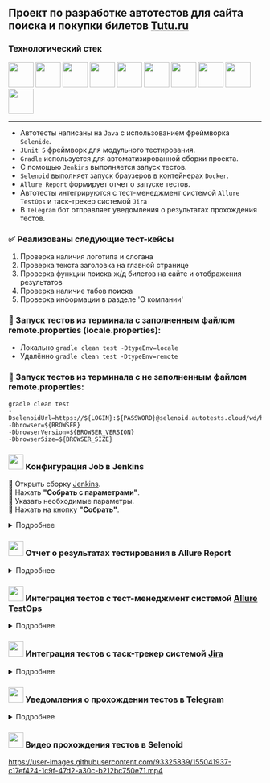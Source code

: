 ## Проект по разработке автотестов для сайта поиска и покупки билетов [Tutu.ru](https://www.tutu.ru/)
### Технологический стек
<img src="https://user-images.githubusercontent.com/93325839/154862413-4bb9b756-15b8-427d-92c1-1a340c181315.png"  height="50"/> <img src="https://user-images.githubusercontent.com/93325839/154862433-be90aa45-f19f-4e1e-8e22-d1b600615b49.png"  height="50"/> <img src="https://user-images.githubusercontent.com/93325839/154862453-a583af29-90d9-4a54-9a39-9964c45b443a.png"  height="50"/> <img src="https://user-images.githubusercontent.com/93325839/154862486-9da17504-c697-4f75-8d7e-d9d6a0ad09ed.png"  height="50"/> <img src="https://user-images.githubusercontent.com/93325839/154862525-f8f1fc2d-f979-4e0b-9981-5a322ef58b56.png"  height="50"/> <img src="https://user-images.githubusercontent.com/93325839/154862578-b50fa136-7b0b-43ae-ae32-6b0bc2511caa.png"  height="50"/> <img src="https://user-images.githubusercontent.com/93325839/154862600-5b1a419e-2a5d-407a-ad46-440ff0fb30de.png"  height="50"/> <img src="https://user-images.githubusercontent.com/93325839/154862620-50321a56-e42b-4a8e-8e66-6ad3761c8877.png"  height="50"/> <img src="https://user-images.githubusercontent.com/93325839/154862659-51fda643-d471-4b70-8223-e240e3e4722c.png"  height="50"/> <img src="https://user-images.githubusercontent.com/93325839/154862695-0c968a13-c8f7-41e8-bcda-f42ef8d33127.png"  height="50"/> 

-----
* Автотесты написаны на ``Java`` с использованием фреймворка ``Selenide``.
* ``JUnit 5`` фреймворк для модульного тестирования.
* ``Gradle`` используется для автоматизированной сборки проекта.
* С помощью ``Jenkins`` выполняется запуск тестов.
* ``Selenoid`` выполняет запуск браузеров в контейнерах ``Docker``.
* ``Allure Report`` формирует отчет о запуске тестов.
* Автотесты интегрируются с тест-менеджмент системой ``Allure TestOps`` и таск-трекер системой ``Jira``
* В ``Telegram`` бот отправляет уведомления о результатах прохождения тестов.

### ✅  Реализованы следующие тест-кейсы

1. Проверка наличия логотипа и слогана
2. Проверка текста заголовка на главной странице
3. Проверка функции поиска ж/д билетов на сайте и отображения результатов
4. Проверка наличие табов поиска
5. Проверка информации в разделе 'О компании'

### 🚀 Запуск тестов из терминала с заполненным файлом remote.properties (locale.properties):
* Локально ``gradle clean test -DtypeEnv=locale``
* Удалённо ``gradle clean test -DtypeEnv=remote``

### 🚀 Запуск тестов из терминала с не заполненным файлом remote.properties:

    gradle clean test     
    -DselenoidUrl=https://${LOGIN}:${PASSWORD}@selenoid.autotests.cloud/wd/hub/     
    -Dbrowser=${BROWSER}        
    -DbrowserVersion=${BROWSER_VERSION}         
    -DbrowserSize=${BROWSER_SIZE}
  
### <img src="https://user-images.githubusercontent.com/93325839/154862578-b50fa136-7b0b-43ae-ae32-6b0bc2511caa.png"  height="30"/> Конфигурация Job в Jenkins 
🔴 Открыть сборку [Jenkins](https://jenkins.autotests.cloud/job/009_qaguru_j_unicorn_TutuRu_UI_Test).  
🔴 Нажать **"Собрать с параметрами"**.  
🔴 Указать необходимые параметры.  
🔴 Нажать на кнопку **"Собрать"**. 
<details>
  <summary>Подробнее</summary>  
  
<img src="https://user-images.githubusercontent.com/93325839/154866866-3497cc50-c7b6-4c6c-a66f-72435aa97fbe.png"  />  
<img src="https://user-images.githubusercontent.com/93325839/154866961-9acc7505-da3c-4e29-adac-79d39650de3f.png"  />
  


🔴 Чтобы посмотреть сформированный отчет о прохождении тестов в Allure Report необходимо нажать на ссылку/иконку **"Allure Report"**.  
  
  <img src="https://user-images.githubusercontent.com/93325839/154867361-e5ce60f4-734c-44af-b391-0f0ec40a9aa1.png"  />  
  </details>

### <img src="https://user-images.githubusercontent.com/93325839/154862525-f8f1fc2d-f979-4e0b-9981-5a322ef58b56.png" height="30"/> Отчет о результатах тестирования в Allure Report

<details>
  <summary>Подробнее</summary> 
  
  **1.** Страница «Overview».

<img src="https://user-images.githubusercontent.com/93325839/154868716-9293ac59-1629-4ddc-b035-c3995e7203ae.png" />  

* ALLURE REPORT - отображает дату и время прохождения общее количество тестов, а также диаграмму с указанием процента и количества успешных, упавших и сломавшихся в процессе выполнения тестов
* TREND - отображает тренд прохождения тестов от сборки к сборке
* SUITES - отображает распределение результатов тестов по тестовым наборам
* FEATURES BY STORIES - отображает распределение тестов по функционалу, который они проверяют
  
  
**2.** Страница «Suites».  

На данной странице представляется распределение выполнявшихся тестов по тестовым наборам или классам, в которых находятся тестовые методы.  
  Каждый тестовый набор содержит скриншот, сделанный после последнего шага, видео прохождения и консольные логи браузера.

<img src="https://user-images.githubusercontent.com/93325839/154868805-59f2e359-3cad-4710-94f8-140afc542674.png" />  
  


     
**3.** Страница «Graphs».

На этой странице можно получить информацию о тестовом прогоне в графическом виде: статус прогона, распределение тестов по их критичности, длительности прохождения, перезапусках, категориях дефектах.  

<img src="https://user-images.githubusercontent.com/93325839/154868860-05fc64cd-c20b-4194-9916-aac8a8380778.png" />  

    
**4.** Страница «Timeline».  

Данная страница визуализирует временные рамки прохождения каждого теста.  

<img src="https://user-images.githubusercontent.com/93325839/154868914-c633a14b-1193-4dca-bc9a-3ad7ee2cf992.png" />  

</details>  

### <img src="https://user-images.githubusercontent.com/93325839/154862620-50321a56-e42b-4a8e-8e66-6ad3761c8877.png" height="30"/> Интеграция тестов c тест-менеджмент системой [Allure TestOps](https://allure.autotests.cloud/project/1035/dashboards/1960)

<details>
  <summary>Подробнее</summary> 

  
📎 **Dashboards.**  

<img src="https://user-images.githubusercontent.com/93325839/154869105-d93c0d2b-45e1-4305-a131-16abd05cf6a2.png" />  
  
  

📎 **Test cases.**  

<img src="https://user-images.githubusercontent.com/93325839/154869159-57c3fcd3-40a8-43d2-82c7-b8b7fa760843.png" />  
  
<img src="https://user-images.githubusercontent.com/93325839/154869221-1e6e34f9-126d-4c23-9bbc-13f76f30874c.png" />
  
  
📎 **Launches. Запуски тестов.**  

<img src="https://user-images.githubusercontent.com/93325839/154869275-63278525-abe7-4021-92e1-fc2ed3c3e6bb.png" />  
  

</details>  

### <img src="https://user-images.githubusercontent.com/93325839/154862659-51fda643-d471-4b70-8223-e240e3e4722c.png"  height="30"/> Интеграция тестов c таск-трекер системой [Jira](https://jira.autotests.cloud/browse/HOMEWORK-343)  



<details>
  <summary>Подробнее</summary>  
  
  #### Запускаемые кейсы и их результаты можно добавить в Jira.
  
<img src="https://user-images.githubusercontent.com/93325839/154869390-8a38c0af-bb4d-49dc-bcac-a0317c28b83e.png" />  
 
</details>

### <img src="https://user-images.githubusercontent.com/93325839/154862695-0c968a13-c8f7-41e8-bcda-f42ef8d33127.png"  height="30"/>  Уведомления о прохождении тестов в Telegram  
<details>
  <summary>Подробнее</summary>
  
#### После прохождения тестов, в telegram канал приходит оповещение с результами.

<img src="https://user-images.githubusercontent.com/93325839/154869482-f29c7579-ede5-4819-b84a-a969a8832d2b.png" />  
  
</details>  

### <img src="https://user-images.githubusercontent.com/93325839/154862600-5b1a419e-2a5d-407a-ad46-440ff0fb30de.png"  height="30"/> Видео прохождения тестов в Selenoid  

https://user-images.githubusercontent.com/93325839/155041937-c17ef424-1c9f-47d2-a30c-b212bc750e71.mp4

